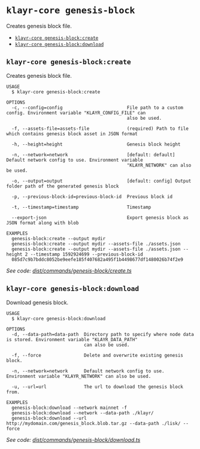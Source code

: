 `klayr-core genesis-block`
==========================

Creates genesis block file.

* [`klayr-core genesis-block:create`](#klayr-core-genesis-blockcreate)
* [`klayr-core genesis-block:download`](#klayr-core-genesis-blockdownload)

## `klayr-core genesis-block:create`

Creates genesis block file.

```
USAGE
  $ klayr-core genesis-block:create

OPTIONS
  -c, --config=config                        File path to a custom config. Environment variable "KLAYR_CONFIG_FILE" can
                                             also be used.

  -f, --assets-file=assets-file              (required) Path to file which contains genesis block asset in JSON format

  -h, --height=height                        Genesis block height

  -n, --network=network                      [default: default] Default network config to use. Environment variable
                                             "KLAYR_NETWORK" can also be used.

  -o, --output=output                        [default: config] Output folder path of the generated genesis block

  -p, --previous-block-id=previous-block-id  Previous block id

  -t, --timestamp=timestamp                  Timestamp

  --export-json                              Export genesis block as JSON format along with blob

EXAMPLES
  genesis-block:create --output mydir
  genesis-block:create --output mydir --assets-file ./assets.json
  genesis-block:create --output mydir --assets-file ./assets.json --height 2 --timestamp 1592924699 --previous-block-id 
  085d7c9b7bddc8052be9eefe185f407682a495f1b4498677df1480026b74f2e9
```

_See code: [dist/commands/genesis-block/create.ts](https://github.com/klayrhq/klayr-core/blob/v4.0.3-alpha.0/dist/commands/genesis-block/create.ts)_

## `klayr-core genesis-block:download`

Download genesis block.

```
USAGE
  $ klayr-core genesis-block:download

OPTIONS
  -d, --data-path=data-path  Directory path to specify where node data is stored. Environment variable "KLAYR_DATA_PATH"
                             can also be used.

  -f, --force                Delete and overwrite existing genesis block.

  -n, --network=network      Default network config to use. Environment variable "KLAYR_NETWORK" can also be used.

  -u, --url=url              The url to download the genesis block from.

EXAMPLES
  genesis-block:download --network mainnet -f
  genesis-block:download --network --data-path ./klayr/
  genesis-block:download --url http://mydomain.com/genesis_block.blob.tar.gz --data-path ./lisk/ --force
```

_See code: [dist/commands/genesis-block/download.ts](https://github.com/klayrhq/klayr-core/blob/v4.0.3-alpha.0/dist/commands/genesis-block/download.ts)_
